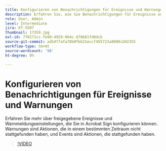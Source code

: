 ```yaml
---
title: Konfigurieren von Benachrichtigungen für Ereignisse und Warnungen
description: Erfahren Sie, wie Sie Benachrichtigungen für Ereignisse und Warnungen konfigurieren.
role: User, Admin
level: Intermediate
jira: KT-5507
thumbnail: 17359.jpg
exl-id: 7f8271cc-fe90-4929-964c-d78681fd0dcb
source-git-commit: ad54f7afa78b0fbb31eccf455723a8890cb92355
workflow-type: tm+mt
source-wordcount: '56'
ht-degree: 0%

---
```


# Konfigurieren von Benachrichtigungen für Ereignisse und Warnungen

Erfahren Sie mehr über freigegebene Ereignisse und Warnmeldungseinstellungen, die Sie in Acrobat Sign konfigurieren können. Warnungen sind Aktionen, die in einem bestimmten Zeitraum nicht stattgefunden haben, und Events sind Aktionen, die stattgefunden haben.

>[!VIDEO](https://video.tv.adobe.com/v/343589?quality=12&learn=on&hidetitle=true)
